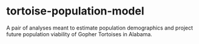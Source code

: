 # tortoise-population-model
A pair of analyses meant to estimate population demographics and project future population viability of Gopher Tortoises in Alabama.
